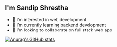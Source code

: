 ## I'm Sandip Shrestha
- 👀 I’m interested in web development
- 🌱 I’m currently learning backend development
- 💞️ I’m looking to collaborate on full stack web app 

<!---
kanxa12345/kanxa12345 is a ✨ special ✨ repository because its `README.md` (this file) appears on your GitHub profile.
You can click the Preview link to take a look at your changes.
--->
[![Anurag's GitHub stats](https://github-readme-stats.vercel.app/api?username=kanxa12345)](https://github.com/anuraghazra/github-readme-stats)
